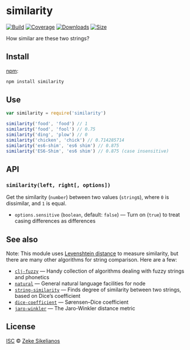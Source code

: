 # similarity

[![Build][build-badge]][build]
[![Coverage][coverage-badge]][coverage]
[![Downloads][downloads-badge]][downloads]
[![Size][size-badge]][size]

How similar are these two strings?

## Install

[npm][]:

```sh
npm install similarity
```

## Use

```js
var similarity = require('similarity')

similarity('food', 'food') // 1
similarity('food', 'fool') // 0.75
similarity('ding', 'plow') // 0
similarity('chicken', 'chick') // 0.714285714
similarity('es6-shim', 'es6 shim') // 0.875
similarity('ES6-Shim', 'es6 shim') // 0.875 (case insensitive)
```

## API

### `similarity(left, right[, options])`

Get the similarity (`number`) between two values (`string`s),
where `0` is dissimilar, and `1` is equal.

*   `options.sensitive` (`boolean`, default: `false`)
    — Turn on (`true`) to treat casing differences as differences

## See also

Note: This module uses [Levenshtein distance][wiki] to measure similarity, but
there are many other algorithms for string comparison.
Here are a few:

*   [`clj-fuzzy`](https://github.com/Yomguithereal/clj-fuzzy)
    — Handy collection of algorithms dealing with fuzzy strings and phonetics
*   [`natural`](https://github.com/NaturalNode/natural)
    — General natural language facilities for node
*   [`string-similarity`](https://github.com/aceakash/string-similarity)
    — Finds degree of similarity between two strings, based on Dice’s
    coefficient
*   [`dice-coefficient`](https://github.com/words/dice-coefficient)
    — Sørensen–Dice coefficient
*   [`jaro-winkler`](https://github.com/jordanthomas/jaro-winkler)
    — The Jaro-Winkler distance metric

## License

[ISC][license] © [Zeke Sikelianos][author]

<!-- Definitions -->

[build-badge]: https://img.shields.io/travis/words/similarity.svg

[build]: https://travis-ci.org/words/similarity

[coverage-badge]: https://img.shields.io/codecov/c/github/words/similarity.svg

[coverage]: https://codecov.io/github/words/similarity

[downloads-badge]: https://img.shields.io/npm/dm/similarity.svg

[downloads]: https://www.npmjs.com/package/similarity

[size-badge]: https://img.shields.io/bundlephobia/minzip/similarity.svg

[size]: https://bundlephobia.com/result?p=similarity

[npm]: https://www.npmjs.com

[license]: license

[author]: http://zeke.sikelianos.com

[wiki]: https://en.wikipedia.org/wiki/Levenshtein_distance
